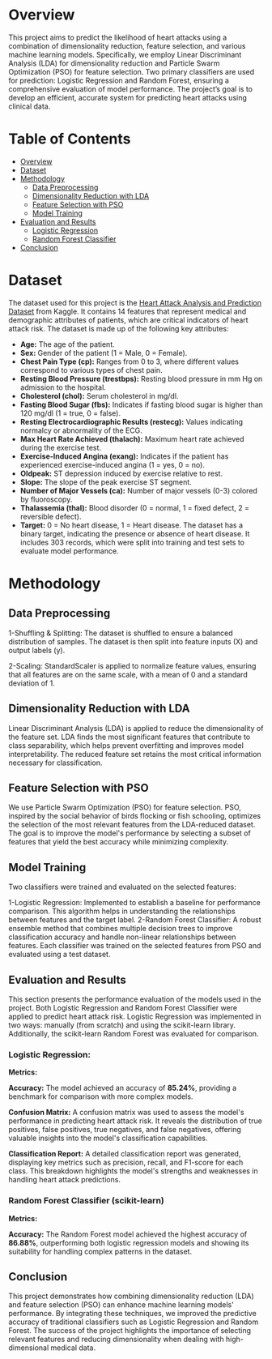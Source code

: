 # Overview
This project aims to predict the likelihood of heart attacks using a combination of dimensionality reduction, feature selection, and various machine learning models. Specifically, we employ Linear Discriminant Analysis (LDA) for dimensionality reduction and Particle Swarm Optimization (PSO) for feature selection. Two primary classifiers are used for prediction: Logistic Regression and Random Forest, ensuring a comprehensive evaluation of model performance. The project’s goal is to develop an efficient, accurate system for predicting heart attacks using clinical data.
# Table of Contents

- [Overview](#project)
- [Dataset](#dataset)
- [Methodology](#methodology)
  - [Data Preprocessing](#data-preprocessing)
  - [Dimensionality Reduction with LDA](#dimensionality-reduction-with-lda)
  - [Feature Selection with PSO](#feature-selection-with-pso)
  - [Model Training](#model-training)
- [Evaluation and Results](#evaluation-and-results)
  - [Logistic Regression](#logistic-regression)
  - [Random Forest Classifier](#random-forest-classifier)
- [Conclusion](#conclusion)
# Dataset
The dataset used for this project is the [Heart Attack Analysis and Prediction Dataset](https://www.kaggle.com/datasets/rashikrahmanpritom/heart-attack-analysis-prediction-dataset) from Kaggle. It contains 14 features that represent medical and demographic attributes of patients, which are critical indicators of heart attack risk. The dataset is made up of the following key attributes:

- **Age:** The age of the patient.
- **Sex:** Gender of the patient (1 = Male, 0 = Female).
- **Chest Pain Type (cp):** Ranges from 0 to 3, where different values correspond to various types of chest pain.
- **Resting Blood Pressure (trestbps):** Resting blood pressure in mm Hg on admission to the hospital.
- **Cholesterol (chol):** Serum cholesterol in mg/dl.
- **Fasting Blood Sugar (fbs):** Indicates if fasting blood sugar is higher than 120 mg/dl (1 = true, 0 = false).
- **Resting Electrocardiographic Results (restecg):** Values indicating normalcy or abnormality of the ECG.
- **Max Heart Rate Achieved (thalach):** Maximum heart rate achieved during the exercise test.
- **Exercise-Induced Angina (exang):** Indicates if the patient has experienced exercise-induced angina (1 = yes, 0 = no).
- **Oldpeak:** ST depression induced by exercise relative to rest.
- **Slope:** The slope of the peak exercise ST segment.
- **Number of Major Vessels (ca):** Number of major vessels (0-3) colored by fluoroscopy.
- **Thalassemia (thal):** Blood disorder (0 = normal, 1 = fixed defect, 2 = reversible defect).
- **Target:** 0 = No heart disease, 1 = Heart disease.
The dataset has a binary target, indicating the presence or absence of heart disease. It includes 303 records, which were split into training and test sets to evaluate model performance.
# Methodology
## Data Preprocessing
  1-Shuffling & Splitting: The dataset is shuffled to ensure a balanced distribution of samples. The dataset is then split into feature 
   inputs (X) and output labels (y).
   
  2-Scaling: StandardScaler is applied to normalize feature values, ensuring that all features are on the same scale, with a mean of 0 
   and a standard deviation of 1.
## Dimensionality Reduction with LDA
Linear Discriminant Analysis (LDA) is applied to reduce the dimensionality of the feature set. LDA finds the most significant features that contribute to class separability, which helps prevent overfitting and improves model interpretability. The reduced feature set retains the most critical information necessary for classification.
## Feature Selection with PSO
We use Particle Swarm Optimization (PSO) for feature selection. PSO, inspired by the social behavior of birds flocking or fish schooling, optimizes the selection of the most relevant features from the LDA-reduced dataset. The goal is to improve the model's performance by selecting a subset of features that yield the best accuracy while minimizing complexity.

## Model Training
Two classifiers were trained and evaluated on the selected features:

1-Logistic Regression: Implemented to establish a baseline for performance comparison. This algorithm helps in understanding the relationships between features and the target label.
2-Random Forest Classifier: A robust ensemble method that combines multiple decision trees to improve classification accuracy and handle non-linear relationships between features.
Each classifier was trained on the selected features from PSO and evaluated using a test dataset.
## Evaluation and Results
This section presents the performance evaluation of the models used in the project. Both Logistic Regression and Random Forest Classifier were applied to predict heart attack risk. Logistic Regression was implemented in two ways: manually (from scratch) and using the scikit-learn library. Additionally, the scikit-learn Random Forest was evaluated for comparison.

### Logistic Regression:
**Metrics:**

**Accuracy:** The model achieved an accuracy of **85.24%**, providing a benchmark for comparison with more complex models.

**Confusion Matrix:** A confusion matrix was used to assess the model's performance in predicting heart attack risk. It reveals the distribution of true positives, false positives, true negatives, and false negatives, offering valuable insights into the model's classification capabilities.

**Classification Report:** A detailed classification report was generated, displaying key metrics such as precision, recall, and F1-score for each class. This breakdown highlights the model's strengths and weaknesses in handling heart attack predictions.
### Random Forest Classifier (scikit-learn)
**Metrics:**

**Accuracy:** The Random Forest model achieved the highest accuracy of **86.88%**, outperforming both logistic regression models and showing its suitability for handling complex patterns in the dataset.

## Conclusion
This project demonstrates how combining dimensionality reduction (LDA) and feature selection (PSO) can enhance machine learning models' performance. By integrating these techniques, we improved the predictive accuracy of traditional classifiers such as Logistic Regression and Random Forest. The success of the project highlights the importance of selecting relevant features and reducing dimensionality when dealing with high-dimensional medical data.
